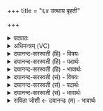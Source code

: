 +++
title = "६४ उत्थाय बृहती"

+++
<details><summary>पदपाठः</summary>

उ॒त्थाय॑। बृ॒ह॒ती। भ॒व॒। उत्। ऊँ॒ इत्यूँ॑। ति॒ष्ठ॒। ध्रु॒वा। त्वम्। मित्र॑। ए॒ताम्। ते॒। उ॒खाम्। परि॑। द॒दा॒मि॒। अभि॑त्यै। ए॒षा। मा। भे॒दि॒। ६४।
</details>

<details><summary>अधिमन्त्रम् (VC)</summary>

- मित्रो देवता
- विश्वामित्र ऋषिः
- अनुष्टुप्
- गान्धारः
</details>

<details><summary>दयानन्द-सरस्वती (हि) - विषयः</summary>

फिर वह कैसी होवे, यह विषय अगले मन्त्र में कहा है ॥
</details>

<details><summary>दयानन्द-सरस्वती (हि) - पदार्थः</summary>

पदार्थान्वयभाषाः -  हे विदुषि कन्ये ! (त्वम्) तू (ध्रुवा) मङ्गल कार्य्यों में निश्चित बुद्धिवाली और (बृहती) बड़े पुरुषार्थ से युक्त (भव) हो। विवाह करने के लिये (उत्तिष्ठ) उद्यत हो (उत्थाय) आलस्य छोड़ के उठकर इस पति का स्वीकार कर। हे (मित्र) मित्र ! (ते) तेरे लिये (एताम्) इस (उखाम्) प्राप्त होने योग्य कन्या को (अभित्यै) भयरहित होने के लिये (परिददामि) सब प्रकार देता हूँ (उ) इसलिये तू (एषा) इस प्रत्यक्ष प्राप्त हुई स्त्री को (मा भेदि) भिन्न मत कर ॥६४ ॥
</details>

<details><summary>दयानन्द-सरस्वती (हि) - भावार्थः</summary>

भावार्थभाषाः -  कन्या और वर को चाहिये कि अपनी-अपनी प्रसन्नता से कन्या पुरुष की और पुरुष कन्या की आप ही परीक्षा कर के ग्रहण करने की इच्छा करें। जब दोनों का विवाह करने में निश्चय होवे, तभी माता-पिता और आचार्य आदि इन दोनों का विवाह करें और ये दोनों आपस में भेद वा व्यभिचार कभी न करें, किन्तु अपनी स्त्री के नियम में पुरुष और पतिव्रता स्त्री होकर मिल के चलें ॥६४ ॥
</details>

<details><summary>दयानन्द-सरस्वती (सं) - विषयः</summary>

पुनः सा कीदृशीत्युपदिश्यते ॥
</details>

<details><summary>दयानन्द-सरस्वती (सं) - पदार्थः</summary>

पदार्थान्वयभाषाः -  हे विदुषि कन्ये ! त्वं ध्रुवा बृहती भव, विवाहायोत्तिष्ठ, उत्थायैतं पतिं स्वीकुरु। हे मित्र ! त एतामुखामभित्यै परिददामि, उ त्वयैषा मा भेदि ॥६४ ॥
</details>

<details><summary>दयानन्द-सरस्वती (सं) - भावार्थः</summary>

भावार्थभाषाः -  कन्या वरश्च स्वप्रियं पुरुषं स्वकान्तां कन्यां च स्वयं परीक्ष्य स्वीकर्त्तुमिच्छेत्। यदा द्वयोर्विवाहकरणे निश्चयः स्यात्, तदैव मातापित्राचार्यादय एतयोर्विवाहं कुर्युरेतौ परस्परं भेदभावं व्यभिचारं च कदाचिन्न कुर्याताम्। किं तु स्वस्त्रीव्रतः पुमान् स्वपतिव्रता स्त्री च सङ्गतौ स्याताम् ॥६४ ॥
</details>

<details><summary>सविता जोशी ← दयानन्दः (म) - भावार्थः</summary>

भावार्थभाषाः -  स्त्रीने पुरुषाची व पुरुषाने स्त्रीची परीक्षा करून प्रसन्नतेने एकमेकांचा स्वीकार करण्याची इच्छा बाळगावी. जेव्हा दोघांचा विवाह करण्याचा निश्चय होईल तेव्हा माता-पिता, आचार्य इत्यादींनी त्या दोघांचा विवाह करावा. त्या दोघांचा आपापसात मतभेद होता कामा नये किंवा त्यांनी व्यभिचारही करता कामा नये. पुरुषाने स्त्रीच्या आधीन असावे व स्त्रीने पतिव्रता असावे. दोघांनी एकरूप बनून वागावे.
</details>